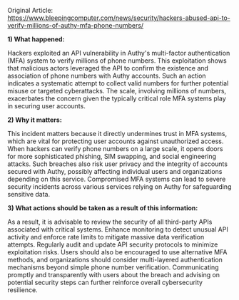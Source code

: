 Original Article: https://www.bleepingcomputer.com/news/security/hackers-abused-api-to-verify-millions-of-authy-mfa-phone-numbers/

**1) What happened:**

Hackers exploited an API vulnerability in Authy's multi-factor authentication (MFA) system to verify millions of phone numbers. This exploitation shows that malicious actors leveraged the API to confirm the existence and association of phone numbers with Authy accounts. Such an action indicates a systematic attempt to collect valid numbers for further potential misuse or targeted cyberattacks. The scale, involving millions of numbers, exacerbates the concern given the typically critical role MFA systems play in securing user accounts.

**2) Why it matters:**

This incident matters because it directly undermines trust in MFA systems, which are vital for protecting user accounts against unauthorized access. When hackers can verify phone numbers on a large scale, it opens doors for more sophisticated phishing, SIM swapping, and social engineering attacks. Such breaches also risk user privacy and the integrity of accounts secured with Authy, possibly affecting individual users and organizations depending on this service. Compromised MFA systems can lead to severe security incidents across various services relying on Authy for safeguarding sensitive data.

**3) What actions should be taken as a result of this information:**

As a result, it is advisable to review the security of all third-party APIs associated with critical systems. Enhance monitoring to detect unusual API activity and enforce rate limits to mitigate massive data verification attempts. Regularly audit and update API security protocols to minimize exploitation risks. Users should also be encouraged to use alternative MFA methods, and organizations should consider multi-layered authentication mechanisms beyond simple phone number verification. Communicating promptly and transparently with users about the breach and advising on potential security steps can further reinforce overall cybersecurity resilience.